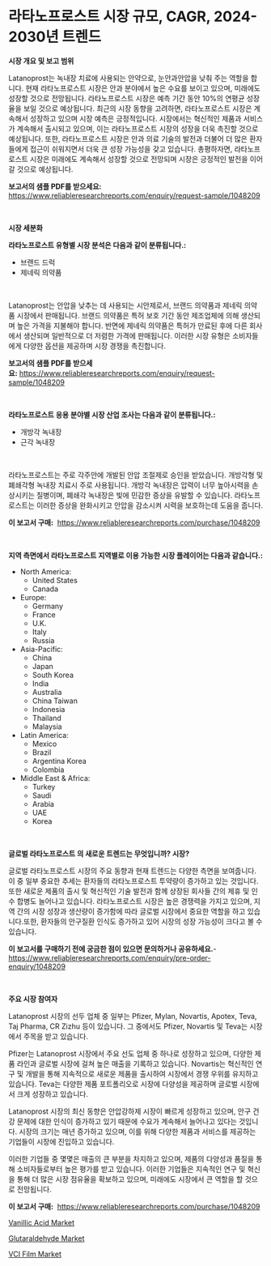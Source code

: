 <p><h1>라타노프로스트 시장 규모, CAGR, 2024-2030년 트렌드</h1></p><p><strong>시장 개요 및 보고 범위</strong></p>
<p><p>Latanoprost는 녹내장 치료에 사용되는 안약으로, 눈안과안압을 낮춰 주는 역할을 합니다. 현재 라타노프로스트 시장은 안과 분야에서 높은 수요를 보이고 있으며, 미래에도 성장할 것으로 전망됩니다. 라타노프로스트 시장은 예측 기간 동안 10%의 연평균 성장율을 보일 것으로 예상됩니다. 최근의 시장 동향을 고려하면, 라타노프로스트 시장은 계속해서 성장하고 있으며 시장 예측은 긍정적입니다. 시장에서는 혁신적인 제품과 서비스가 계속해서 출시되고 있으며, 이는 라타노프로스트 시장의 성장을 더욱 촉진할 것으로 예상됩니다. 또한, 라타노프로스트 시장은 안과 의료 기술의 발전과 더불어 더 많은 환자들에게 접근이 쉬워지면서 더욱 큰 성장 가능성을 갖고 있습니다. 총평하자면, 라타노프로스트 시장은 미래에도 계속해서 성장할 것으로 전망되며 시장은 긍정적인 발전을 이어갈 것으로 예상됩니다.</p></p>
<p><strong>보고서의 샘플 PDF를 받으세요:</strong> <a href="https://www.reliableresearchreports.com/enquiry/request-sample/1048209">https://www.reliableresearchreports.com/enquiry/request-sample/1048209</a></p>
<p>&nbsp;</p>
<p><strong>시장 세분화</strong></p>
<p><strong>라타노프로스트 유형별 시장 분석은 다음과 같이 분류됩니다.:</strong></p>
<p><ul><li>브랜드 드럭</li><li>제네릭 의약품</li></ul></p>
<p>&nbsp;</p>
<p><p>Latanoprost는 안압을 낮추는 데 사용되는 시안제로서, 브랜드 의약품과 제네릭 의약품 시장에서 판매됩니다. 브랜드 의약품은 특허 보호 기간 동안 제조업체에 의해 생산되며 높은 가격을 지불해야 합니다. 반면에 제네릭 의약품은 특허가 만료된 후에 다른 회사에서 생산되며 일반적으로 더 저렴한 가격에 판매됩니다. 이러한 시장 유형은 소비자들에게 다양한 옵션을 제공하며 시장 경쟁을 촉진합니다.</p></p>
<p><strong>보고서의 샘플 PDF를 받으세요:</strong>&nbsp;<a href="https://www.reliableresearchreports.com/enquiry/request-sample/1048209">https://www.reliableresearchreports.com/enquiry/request-sample/1048209</a></p>
<p>&nbsp;</p>
<p><strong> 라타노프로스트 응용 분야별 시장 산업 조사는 다음과 같이 분류됩니다.:</strong></p>
<p><ul><li>개방각 녹내장</li><li>근각 녹내장</li></ul></p>
<p>&nbsp;</p>
<p><p>라타노프로스트는 주로 각주안에 개발된 안압 조절제로 승인을 받았습니다. 개방각형 및 폐쇄각형 녹내장 치료시 주로 사용됩니다. 개방각 녹내장은 압력이 너무 높아시력을 손상시키는 질병이며, 폐쇄각 녹내장은 빛에 민감한 증상을 유발할 수 있습니다. 라타노프로스트는 이러한 증상을 완화시키고 안압을 감소시켜 시력을 보호하는데 도움을 줍니다.</p></p>
<p><strong>이 보고서 구매:</strong>&nbsp; <a href="https://www.reliableresearchreports.com/purchase/1048209">https://www.reliableresearchreports.com/purchase/1048209</a></p>
<p>&nbsp;</p>
<p><strong>지역 측면에서 라타노프로스트 지역별로 이용 가능한 시장 플레이어는 다음과 같습니다.:</strong></p>
<p><ul>
    <li>
        North America:
        <ul>
            <li>United States</li>
            <li>Canada</li>
        </ul>
    </li>
    <li>
        Europe:
        <ul>
            <li>Germany</li>
            <li>France</li>
            <li>U.K.</li>
            <li>Italy</li>
            <li>Russia</li>
        </ul>
    </li>
    <li>
        Asia-Pacific:
        <ul>
            <li>China</li>
            <li>Japan</li>
            <li>South Korea</li>
            <li>India</li>
            <li>Australia</li>
            <li>China Taiwan</li>
            <li>Indonesia</li>
            <li>Thailand</li>
            <li>Malaysia</li>
        </ul>
    </li>
    <li>
        Latin America:
        <ul>
            <li>Mexico</li>
            <li>Brazil</li>
            <li>Argentina Korea</li>
            <li>Colombia</li>
        </ul>
    </li>
    <li>
        Middle East & Africa:
        <ul>
            <li>Turkey</li>
            <li>Saudi</li>
            <li>Arabia</li>
            <li>UAE</li>
            <li>Korea</li>
        </ul>
    </li>
    </ul></p>
<p>&nbsp;</p>
<p><strong>글로벌 라타노프로스트 의 새로운 트렌드는 무엇입니까? 시장?</strong></p>
<p><p>글로벌 라타노프로스트 시장의 주요 동향과 현재 트렌드는 다양한 측면을 보여줍니다. 이 중 일부 중요한 추세는 환자들의 라타노프로스트 투약량이 증가하고 있는 것입니다. 또한 새로운 제품의 출시 및 혁신적인 기술 발전과 함께 상장된 회사들 간의 제휴 및 인수 합병도 늘어나고 있습니다. 라타노프로스트 시장은 높은 경쟁력을 가지고 있으며, 지역 간의 시장 성장과 생산량이 증가함에 따라 글로벌 시장에서 중요한 역할을 하고 있습니다.또한, 환자들의 안구질환 인식도 증가하고 있어 시장의 성장 가능성이 크다고 볼 수 있습니다.</p></p>
<p><strong>이 보고서를 구매하기 전에 궁금한 점이 있으면 문의하거나 공유하세요.</strong>- <a href="https://www.reliableresearchreports.com/enquiry/pre-order-enquiry/1048209">https://www.reliableresearchreports.com/enquiry/pre-order-enquiry/1048209</a></p>
<p>&nbsp;</p>
<p><strong>주요 시장 참여자</strong></p>
<p><p>Latanoprost 시장의 선두 업체 중 일부는 Pfizer, Mylan, Novartis, Apotex, Teva, Taj Pharma, CR Zizhu 등이 있습니다. 그 중에서도 Pfizer, Novartis 및 Teva는 시장에서 주목을 받고 있습니다.</p><p>Pfizer는 Latanoprost 시장에서 주요 선도 업체 중 하나로 성장하고 있으며, 다양한 제품 라인과 글로벌 시장에 걸쳐 높은 매출을 기록하고 있습니다. Novartis는 혁신적인 연구 및 개발을 통해 지속적으로 새로운 제품을 출시하여 시장에서 경쟁 우위를 유지하고 있습니다. Teva는 다양한 제품 포트폴리오로 시장에 다양성을 제공하며 글로벌 시장에서 크게 성장하고 있습니다.</p><p>Latanoprost 시장의 최신 동향은 안압강하제 시장이 빠르게 성장하고 있으며, 안구 건강 문제에 대한 인식이 증가하고 있기 때문에 수요가 계속해서 늘어나고 있다는 것입니다. 시장의 크기는 매년 증가하고 있으며, 이를 위해 다양한 제품과 서비스를 제공하는 기업들이 시장에 진입하고 있습니다.</p><p>이러한 기업들 중 몇몇은 매출의 큰 부분을 차지하고 있으며, 제품의 다양성과 품질을 통해 소비자들로부터 높은 평가를 받고 있습니다. 이러한 기업들은 지속적인 연구 및 혁신을 통해 더 많은 시장 점유율을 확보하고 있으며, 미래에도 시장에서 큰 역할을 할 것으로 전망됩니다.</p></p>
<p><strong>이 보고서 구매:</strong>&nbsp;&nbsp;<a href="https://www.reliableresearchreports.com/purchase/1048209">https://www.reliableresearchreports.com/purchase/1048209</a></p>
<p><p><a href="https://github.com/timeliteaut/Market-Research-Report-List-1/blob/main/vanillic-acid-market.md">Vanillic Acid Market</a></p><p><a href="https://github.com/globismark/Market-Research-Report-List-2/blob/main/glutaraldehyde-market.md">Glutaraldehyde Market</a></p><p><a href="https://github.com/bobicer/Market-Research-Report-List-2/blob/main/vci-film-market.md">VCI Film Market</a></p></p>
